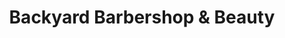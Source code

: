 ---
title: "Backyard Barbershop & Beauty"
url: /west-jordan/backyard-barbershop-and-beauty/
shop: hairdresser
---